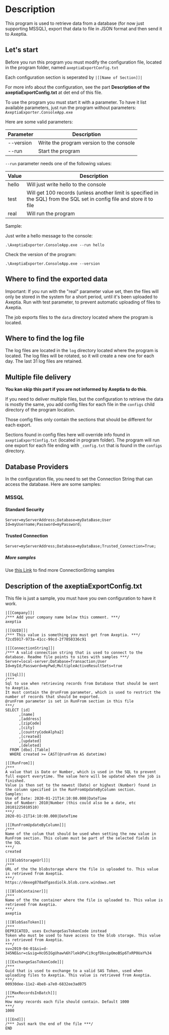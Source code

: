 ﻿# Description

This program is used to retrieve data from a database (for now just supporting MSSQL), export that data to file in JSON format and then send it to Axeptia.

## Let's start

Before you run this program you must modify the configuration file, located in the program folder, named `axeptiaExportConfig.txt`

Each configuration section is seperated by `|[[Name of Section]]|`

For more info about the configuration, see the part **Description of the axeptiaExportConfig.txt** at det end of this file.

To use the program you must start it with a parameter. To have it list available parameters, just run the program without parameters: `AxeptiaExporter.ConsoleApp.exe`

Here are some valid parameters:

| Parameter | Description                              |
|-----------|------------------------------------------|
| --version | Write the program version to the console |
| --run     | Start the program                        |

`--run` parameter needs one of the following values:

| Value | Description                                                                                                              |
|-------|--------------------------------------------------------------------------------------------------------------------------|
| hello | Will just write hello to the console                                                                                     |
| test  | Will get 100 records (unless another limit is specified in the SQL) from the SQL set in config file and store it to file |
| real  | Will run the program                                                                                                     |

Sample:

Just write a hello message to the console:

`.\AxeptiaExporter.ConsoleApp.exe --run hello`

Check the version of the program:

`.\AxeptiaExporter.ConsoleApp.exe --version`

## Where to find the exported data

Important: If you run with the "real" parameter value set, then the files will only be stored in the system for a short period, until it's been uploaded to Axeptia. Run with test parameter, to prevent automatic uploading of files to Axeptia.

The job exports files to the `data` directory located where the program is located.

## Where to find the log file

The log files are located in the `log` directory located where the program is located. The log files will be rotated, so it will create a new one for each day. The last 31 log files are retained.

## Multiple file delivery

**You kan skip this part if you are not informed by Axeptia to do this**.

If you need to deliver multiple files, but the configuration to retrieve the data is mostly the same, you add config files for each file in the `configs` child directory of the program location.

Those config files only contain the sections that should be different for each export.

Sections found in config files here will override info found in `axeptiaExportConfig.txt` (located in program folder). The program will run one export for each file ending with `_config.txt` that is found in the `configs` directory. 

## Database Providers

In the configuration file, you need to set the Connection String that can access the database. Here are some samples:

### MSSQL

#### Standard Security

```
Server=myServerAddress;Database=myDataBase;User Id=myUsername;Password=myPassword;
```

#### Trusted Connection

```
Server=myServerAddress;Database=myDataBase;Trusted_Connection=True;
```

##### More samples

Use [this Link](https://www.connectionstrings.com/sql-server/) to find more ConnectionString samples

## Description of the axeptiaExportConfig.txt

This file is just a sample, you must have you own configuration to have it work.

```
|[[Company]]|
/*** Add your company name below this comment. ***/
axeptia

|[[GUID]]|
/*** This value is something you must get from Axeptia. ***/
f2cd5917-973a-41cc-99cd-2f7050336c91

|[[ConnectionString]]|
/*** A valid connection string that is used to connect to the database. Readme file points to sites with samples ***/
Server=local-server;Database=Transaction;User Id=myId;Password=myPwd;MultipleActiveResultSets=true

|[[Sql]]|
/*** 
Sql to use when retrieving records from Database that should be sent to Axeptia. 
It must contain the @runFrom parameter, which is used to restrict the number of records that should be exported.
@runFrom parameter is set in RunFrom section in this file
***/
SELECT [id]
      ,[name]
      ,[address]
      ,[zipCode]
      ,[city]
      ,[countryCodeAlpha2]
      ,[created]
      ,[updated]
      ,[deleted]
  FROM [dbo].[Table]
  WHERE created >= CAST(@runFrom AS datetime)

|[[RunFrom]]|
/*** 
A value that is Date or Number, which is used in the SQL to prevent full export everytime. The value here will be updated when the job is finished.
Value is then set to the newest (Date) or highest (Number) found in the column specified in the RunFromUpdateByColumn section.
Samples: 
Use of Date: 2020-01-21T14:10:00.000|DateTime
Use of Number: 2010|Number (this could also be a date, etc 20101225010510)
***/
2020-01-21T14:10:00.000|DateTime

|[[RunFromUpdateByColumn]]|
/*** 
Name of the colum that should be used when setting the new value in RunFrom section. This column must be part of the selected fields in the SQL 
***/
created

|[[BlobStorageUrl]]|
/*** 
URL of the the blobstorage where the file is uploaded to. This value is retrieved from Axeptia. 
***/
https://dexeg878adfgasdiolk.blob.core.windows.net

|[[BlobContainer]]|
/*** 
Name of the the container where the file is uploaded to. This value is retrieved from Axeptia. 
***/
axeptia

|[[BlobSasToken]]|
/*** 
DEPRICATED, uses ExchangeSasTokenCode instead
Token who must be used to have access to the blob storage. This value is retrieved from Axeptia. 
***/
sv=2019-04-01&si=d-345NE&sr=c&sig=HcO5IGgUhaw%6h7lekOPvCi9cgfDknipOmoBSp6TxRP0UaY%34

|[[ExchangeSasTokenCode]]|
/*** 
Guid that is used to exchange to a valid SAS Token, used when uploading files to Axeptia. This value is retrieved from Axeptia. 
***/
00930dee-11e2-4be8-a7e0-6832ee3ad075

|[[MaxRecordsInBatch]]|
/*** 
How many records each file should contain. Default 1000
***/
1000

|[[End]]|
/*** Just mark the end of the file ***/
END
```

